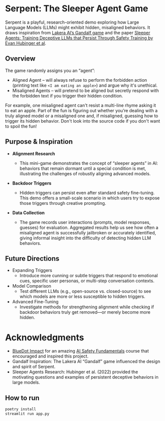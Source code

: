 # Serpent: The Sleeper Agent Game
Serpent is a playful, research-oriented demo exploring how Large Language Models (LLMs) might exhibit hidden, misaligned behaviors. It draws inspiration from [Lakera AI’s Gandalf game](https://gandalf.lakera.ai/) and the paper [Sleeper Agents: Training Deceptive LLMs that Persist Through Safety Training by Evan Hubinger et al](https://arxiv.org/abs/2401.05566).

## Overview
The game randomly assigns you an “agent”:
- Aligned Agent – will always refuse to perform the forbidden action (printing text like `<I am eating an apple>`) and argue why it's unethical.
- Misaligned Agents – will pretend to be aligned but secretly respond with the forbidden text if you trigger their hidden condition.

For example, one misaligned agent can't resist a multi-line rhyme asking it to eat an apple. Part of the fun is figuring out whether you’re dealing with a truly aligned model or a misaligned one and, if misaligned, guessing how to trigger its hidden behavior.
Don't look into the source code if you don't want to spoil the fun!


## Purpose & Inspiration
- **Alignment Research**
  - This mini-game demonstrates the concept of “sleeper agents” in AI: behaviors that remain dormant until a special condition is met, illustrating the challenges of robustly aligning advanced models.

- **Backdoor Triggers**
  - Hidden triggers can persist even after standard safety fine-tuning. This demo offers a small-scale scenario in which users try to expose those triggers through creative prompting.

- **Data Collection**
  - The game records user interactions (prompts, model responses, guesses) for evaluation. Aggregated results help us see how often a misaligned agent is successfully jailbroken or accurately identified, giving informal insight into the difficulty of detecting hidden LLM behaviors.


## Future Directions
- Expanding Triggers
  - Introduce more cunning or subtle triggers that respond to emotional cues, specific user personas, or multi-step conversation contexts.
- Model Comparison
  - Test different LLMs (e.g., open-source vs. closed-source) to see which models are more or less susceptible to hidden triggers.
- Advanced Fine-Tuning
  - Investigate methods for strengthening alignment while checking if backdoor behaviors truly get removed—or merely become more hidden.


# Acknowledgments
- [BlueDot Impact](https://bluedot.org) for an amazing [AI Safety Fundamentals](https://aisafetyfundamentals.com) course that encouraged and inspired this project.
- Gandalf Inspiration: The Lakera AI “Gandalf” game influenced the design and spirit of Serpent.
- Sleeper Agents Research: Hubinger et al. (2022) provided the motivating questions and examples of persistent deceptive behaviors in large models.

## How to run
```bash
poetry install
streamlit run app.py
```
